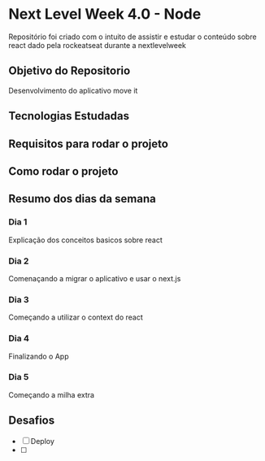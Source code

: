 # Next Level Week 4.0 - Node

Repositório foi criado com o intuito de assistir e estudar o conteúdo sobre react dado pela rockeatseat durante a nextlevelweek

## Objetivo do Repositorio

Desenvolvimento do aplicativo move it

## Tecnologias Estudadas



## Requisitos para rodar o projeto



## Como rodar o projeto



## Resumo dos dias da semana

### Dia 1

Explicação dos conceitos basicos sobre react

### Dia 2

Comenaçando a migrar o aplicativo e usar o next.js

### Dia 3

Começando a utilizar o context do react

### Dia 4

Finalizando o App

### Dia 5

Começando a milha extra

## Desafios

- [ ] Deploy
- [ ]
